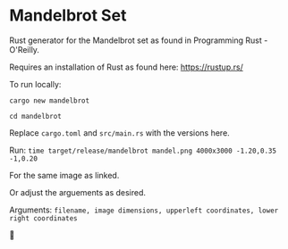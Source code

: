 # Mandelbrot Set
Rust generator for the Mandelbrot set as found in Programming Rust - O'Reilly.


Requires an installation of Rust as found here: https://rustup.rs/

To run locally: 

`cargo new mandelbrot`

`cd mandelbrot`

Replace `cargo.toml` and `src/main.rs` with the versions here. 

Run: `time target/release/mandelbrot mandel.png 4000x3000 -1.20,0.35 -1,0.20`

For the same image as linked. 

Or adjust the arguements as desired.

Arguments: `filename, image dimensions, upperleft coordinates, lower right coordinates` 

🚀
